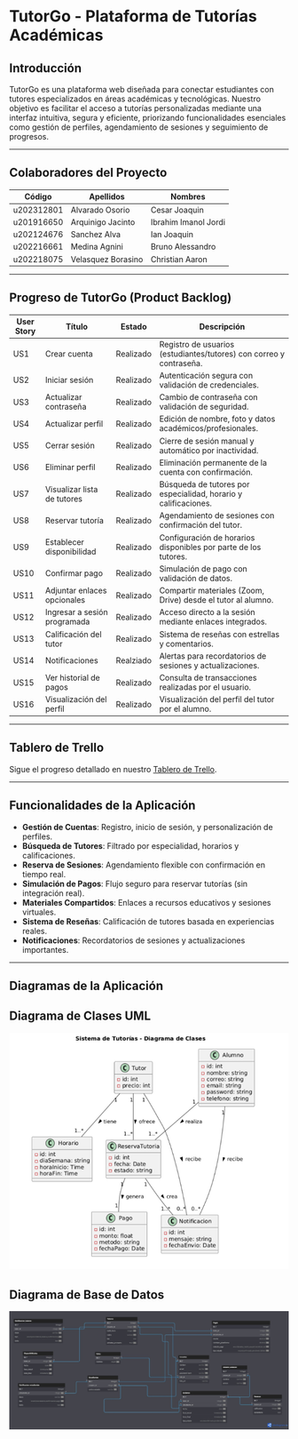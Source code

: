 # TutorGo - Plataforma de Tutorías Académicas

## Introducción
TutorGo es una plataforma web diseñada para conectar estudiantes con tutores especializados en áreas académicas y tecnológicas. Nuestro objetivo es facilitar el acceso a tutorías personalizadas mediante una interfaz intuitiva, segura y eficiente, priorizando funcionalidades esenciales como gestión de perfiles, agendamiento de sesiones y seguimiento de progresos.

---

## Colaboradores del Proyecto
| Código      | Apellidos            | Nombres                  |
|-------------|----------------------|--------------------------|
| u202312801  | Alvarado Osorio      | Cesar Joaquin            |
| u201916650  | Arquinigo Jacinto    | Ibrahim Imanol Jordi     |
| u202124676  | Sanchez Alva         | Ian Joaquin              |
| u202216661  | Medina Agnini        | Bruno Alessandro         |
| u202218075  | Velasquez Borasino   | Christian Aaron          |

---

## Progreso de TutorGo (Product Backlog)
| User Story | Título                       | Estado       | Descripción                                                                 |
|------------|------------------------------|--------------|-----------------------------------------------------------------------------|
| US1        | Crear cuenta                 | Realizado    | Registro de usuarios (estudiantes/tutores) con correo y contraseña.         |
| US2        | Iniciar sesión               | Realizado    | Autenticación segura con validación de credenciales.                        |
| US3        | Actualizar contraseña        | Realizado    | Cambio de contraseña con validación de seguridad.                           |
| US4        | Actualizar perfil            | Realizado    | Edición de nombre, foto y datos académicos/profesionales.                   |
| US5        | Cerrar sesión                | Realizado    | Cierre de sesión manual y automático por inactividad.                       |
| US6        | Eliminar perfil              | Realizado    | Eliminación permanente de la cuenta con confirmación.                       |
| US7        | Visualizar lista de tutores  | Realizado    | Búsqueda de tutores por especialidad, horario y calificaciones.             |
| US8        | Reservar tutoría             | Realizado    | Agendamiento de sesiones con confirmación del tutor.                        |
| US9        | Establecer disponibilidad    | Realizado    | Configuración de horarios disponibles por parte de los tutores.             |
| US10       | Confirmar pago               | Realizado    | Simulación de pago con validación de datos.                                 |
| US11       | Adjuntar enlaces opcionales  | Realizado    | Compartir materiales (Zoom, Drive) desde el tutor al alumno.                |
| US12       | Ingresar a sesión programada | Realizado    | Acceso directo a la sesión mediante enlaces integrados.                     |
| US13       | Calificación del tutor       | Realizado    | Sistema de reseñas con estrellas y comentarios.                             |
| US14       | Notificaciones               | Realziado    | Alertas para recordatorios de sesiones y actualizaciones.                   |
| US15       | Ver historial de pagos       | Realizado    | Consulta de transacciones realizadas por el usuario.                        |
| US16       | Visualización del perfil     | Realizado    | Visualización del perfil del tutor por el alumno.                           |

---

## Tablero de Trello
Sigue el progreso detallado en nuestro [Tablero de Trello](https://trello.com/invite/b/67fd5f7dd04b4bdf52e040fb/ATTIece33b18ceb148cb47b4d9e30c670a049285744C/product-backlog-tutorgo).

---

## Funcionalidades de la Aplicación
- **Gestión de Cuentas**: Registro, inicio de sesión, y personalización de perfiles.
- **Búsqueda de Tutores**: Filtrado por especialidad, horarios y calificaciones.
- **Reserva de Sesiones**: Agendamiento flexible con confirmación en tiempo real.
- **Simulación de Pagos**: Flujo seguro para reservar tutorías (sin integración real).
- **Materiales Compartidos**: Enlaces a recursos educativos y sesiones virtuales.
- **Sistema de Reseñas**: Calificación de tutores basada en experiencias reales.
- **Notificaciones**: Recordatorios de sesiones y actualizaciones importantes.

---

## Diagramas de la Aplicación
## Diagrama de Clases UML
![image alt](https://github.com/forestgump22/tutorgo/blob/71d88e2248a607fd2d729539ac23f5de45ffaf42/Diagrama_UML.PNG?raw=true)
## Diagrama de Base de Datos
![image alt](https://github.com/forestgump22/tutorgo/blob/7e69ab35d43c4eeea9d7a676a324195d90dbc951/Diagrama_BD.PNG)
